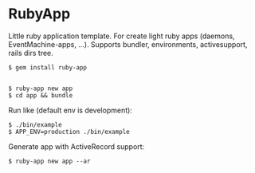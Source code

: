 RubyApp
=======

Little ruby application template. For create light ruby apps (daemons, EventMachine-apps, ...). 
Supports bundler, environments, activesupport, rails dirs tree.

    $ gem install ruby-app


    $ ruby-app new app
    $ cd app && bundle
    
Run like (default env is development): 

    $ ./bin/example
    $ APP_ENV=production ./bin/example


Generate app with ActiveRecord support:

    $ ruby-app new app --ar
    
